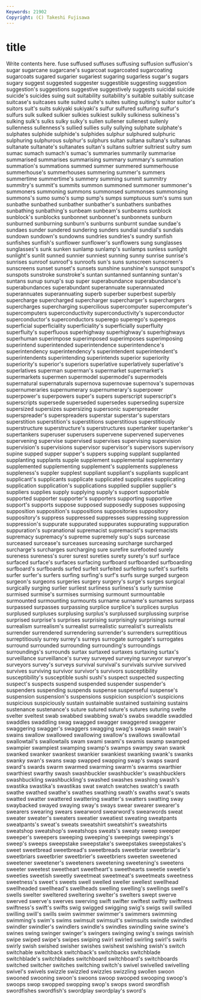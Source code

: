 ```yaml
---
Keywords: 21902 
Copyright: (C) Takeshi Fujisawa
---
```


# title

Write contents here.
fuse suffused suffuses suffusing suffusion suffusion's sugar
sugarcane sugarcane's sugarcoat sugarcoated sugarcoating sugarcoats sugared sugarier sugariest sugaring
sugarless sugar's sugars sugary suggest suggested suggester suggestible suggesting suggestion
suggestion's suggestions suggestive suggestively suggests suicidal suicide suicide's suicides suing
suit suitability suitability's suitable suitably suitcase suitcase's suitcases suite suited
suite's suites suiting suiting's suitor suitor's suitors suit's suits sukiyaki
sukiyaki's sulfur sulfured sulfuring sulfur's sulfurs sulk sulked sulkier sulkies
sulkiest sulkily sulkiness sulkiness's sulking sulk's sulks sulky sulky's sullen
sullener sullenest sullenly sullenness sullenness's sullied sullies sully sullying sulphate
sulphate's sulphates sulphide sulphide's sulphides sulphur sulphured sulphuric sulphuring sulphurous
sulphur's sulphurs sultan sultana sultana's sultanas sultanate sultanate's sultanates sultan's
sultans sultrier sultriest sultry sum sumac sumach sumach's sumac's summaries
summarily summarise summarised summarises summarising summary summary's summation summation's summations
summed summer summered summerhouse summerhouse's summerhouses summering summer's summers summertime
summertime's summery summing summit summitry summitry's summit's summits summon summoned
summoner summoner's summoners summoning summons summonsed summonses summonsing summons's sumo
sumo's sump sump's sumps sumptuous sum's sums sun sunbathe sunbathed
sunbather sunbather's sunbathers sunbathes sunbathing sunbathing's sunbeam sunbeam's sunbeams sunblock
sunblock's sunblocks sunbonnet sunbonnet's sunbonnets sunburn sunburned sunburning sunburn's sunburns
sunburnt sundae sundae's sundaes sunder sundered sundering sunders sundial sundial's
sundials sundown sundown's sundowns sundries sundries's sundry sunfish sunfishes sunfish's
sunflower sunflower's sunflowers sung sunglasses sunglasses's sunk sunken sunlamp sunlamp's
sunlamps sunless sunlight sunlight's sunlit sunned sunnier sunniest sunning sunny
sunrise sunrise's sunrises sunroof sunroof's sunroofs sun's suns sunscreen sunscreen's
sunscreens sunset sunset's sunsets sunshine sunshine's sunspot sunspot's sunspots sunstroke
sunstroke's suntan suntanned suntanning suntan's suntans sunup sunup's sup super
superabundance superabundance's superabundances superabundant superannuate superannuated superannuates superannuating superb superber
superbest superbly supercharge supercharged supercharger supercharger's superchargers supercharges supercharging supercilious
supercomputer supercomputer's supercomputers superconductivity superconductivity's superconductor superconductor's superconductors superego superego's
superegos superficial superficiality superficiality's superficially superfluity superfluity's superfluous superhighway superhighway's
superhighways superhuman superimpose superimposed superimposes superimposing superintend superintended superintendence superintendence's
superintendency superintendency's superintendent superintendent's superintendents superintending superintends superior superiority superiority's
superior's superiors superlative superlatively superlative's superlatives superman superman's supermarket supermarket's
supermarkets supermen supermodel supermodel's supermodels supernatural supernaturals supernova supernovae supernova's
supernovas supernumeraries supernumerary supernumerary's superpower superpower's superpowers super's supers superscript
superscript's superscripts supersede superseded supersedes superseding supersize supersized supersizes supersizing
supersonic superspreader superspreader's superspreaders superstar superstar's superstars superstition superstition's superstitions
superstitious superstitiously superstructure superstructure's superstructures supertanker supertanker's supertankers superuser superusers
supervene supervened supervenes supervening supervise supervised supervises supervising supervision supervision's
supervisions supervisor supervisor's supervisors supervisory supine supped supper supper's suppers
supping supplant supplanted supplanting supplants supple supplement supplemental supplementary supplemented
supplementing supplement's supplements suppleness suppleness's suppler supplest suppliant suppliant's suppliants
supplicant supplicant's supplicants supplicate supplicated supplicates supplicating supplication supplication's supplications
supplied supplier supplier's suppliers supplies supply supplying supply's support supportable
supported supporter supporter's supporters supporting supportive support's supports suppose supposed
supposedly supposes supposing supposition supposition's suppositions suppositories suppository suppository's suppress
suppressed suppresses suppressing suppression suppression's suppurate suppurated suppurates suppurating suppuration
suppuration's supranational supremacist supremacist's supremacists supremacy supremacy's supreme supremely sup's
sups surcease surceased surcease's surceases surceasing surcharge surcharged surcharge's surcharges
surcharging sure surefire surefooted surely sureness sureness's surer surest sureties
surety surety's surf surface surfaced surface's surfaces surfacing surfboard surfboarded
surfboarding surfboard's surfboards surfed surfeit surfeited surfeiting surfeit's surfeits surfer
surfer's surfers surfing surfing's surf's surfs surge surged surgeon surgeon's
surgeons surgeries surgery surgery's surge's surges surgical surgically surging surlier
surliest surliness surliness's surly surmise surmised surmise's surmises surmising surmount
surmountable surmounted surmounting surmounts surname surname's surnames surpass surpassed surpasses
surpassing surplice surplice's surplices surplus surplused surpluses surplusing surplus's surplussed
surplussing surprise surprised surprise's surprises surprising surprisingly surprisings surreal surrealism
surrealism's surrealist surrealistic surrealist's surrealists surrender surrendered surrendering surrender's surrenders
surreptitious surreptitiously surrey surrey's surreys surrogate surrogate's surrogates surround surrounded
surrounding surrounding's surroundings surroundings's surrounds surtax surtaxed surtaxes surtaxing surtax's
surveillance surveillance's survey surveyed surveying surveyor surveyor's surveyors survey's surveys
survival survival's survivals survive survived survives surviving survivor survivor's survivors
susceptibility susceptibility's susceptible sushi sushi's suspect suspected suspecting suspect's suspects
suspend suspended suspender suspender's suspenders suspending suspends suspense suspenseful suspense's
suspension suspension's suspensions suspicion suspicion's suspicions suspicious suspiciously sustain sustainable
sustained sustaining sustains sustenance sustenance's suture sutured suture's sutures suturing
svelte svelter sveltest swab swabbed swabbing swab's swabs swaddle swaddled
swaddles swaddling swag swagged swagger swaggered swaggerer swaggering swagger's swaggers
swagging swag's swags swain swain's swains swallow swallowed swallowing swallow's
swallows swallowtail swallowtail's swallowtails swam swami swami's swamis swamp swamped
swampier swampiest swamping swamp's swamps swampy swan swank swanked swanker
swankest swankier swankiest swanking swank's swanks swanky swan's swans swap
swapped swapping swap's swaps sward sward's swards swarm swarmed swarming
swarm's swarms swarthier swarthiest swarthy swash swashbuckler swashbuckler's swashbucklers swashbuckling
swashbuckling's swashed swashes swashing swash's swastika swastika's swastikas swat swatch
swatches swatch's swath swathe swathed swathe's swathes swathing swath's swaths
swat's swats swatted swatter swattered swattering swatter's swatters swatting sway
swaybacked swayed swaying sway's sways swear swearer swearer's swearers swearing
swears swearword swearword's swearwords sweat sweater sweater's sweaters sweatier sweatiest
sweating sweatpants sweatpants's sweat's sweats sweatshirt sweatshirt's sweatshirts sweatshop sweatshop's
sweatshops sweats's sweaty sweep sweeper sweeper's sweepers sweeping sweeping's sweepings
sweepings's sweep's sweeps sweepstake sweepstake's sweepstakes sweepstakes's sweet sweetbread sweetbread's
sweetbreads sweetbriar sweetbriar's sweetbriars sweetbrier sweetbrier's sweetbriers sweeten sweetened sweetener
sweetener's sweeteners sweetening sweetening's sweetens sweeter sweetest sweetheart sweetheart's sweethearts
sweetie sweetie's sweeties sweetish sweetly sweetmeat sweetmeat's sweetmeats sweetness sweetness's
sweet's sweets swell swelled sweller swellest swellhead swellheaded swellhead's swellheads
swelling swelling's swellings swell's swells swelter sweltered sweltering swelter's swelters
swept swerve swerved swerve's swerves swerving swift swifter swiftest swiftly
swiftness swiftness's swift's swifts swig swigged swigging swig's swigs swill
swilled swilling swill's swills swim swimmer swimmer's swimmers swimming swimming's
swim's swims swimsuit swimsuit's swimsuits swindle swindled swindler swindler's swindlers
swindle's swindles swindling swine swine's swines swing swinger swinger's swingers
swinging swing's swings swinish swipe swiped swipe's swipes swiping swirl
swirled swirling swirl's swirls swirly swish swished swisher swishes swishest
swishing swish's switch switchable switchback switchback's switchbacks switchblade switchblade's switchblades
switchboard switchboard's switchboards switched switcher switches switching switch's swivel swivelled
swivelling swivel's swivels swizzle swizzled swizzles swizzling swollen swoon swooned
swooning swoon's swoons swoop swooped swooping swoop's swoops swop swopped
swopping swop's swops sword swordfish swordfishes swordfish's swordplay swordplay's sword's
